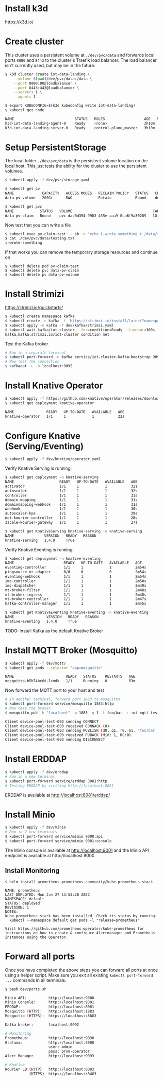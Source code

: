 # Install k3d

https://k3d.io/


# Create cluster

This cluster uses a persistent volume at `./dev/pvc/data` and forwards local ports `8080` and `8443` to the cluster's Traefik load balancer. The load balancer isn't currently used, but may be in the future.

```bash
$ k3d cluster create iot-data-landing \
    --volume $(pwd)/dev/pvc/data:/data \
    --port 8080:80@loadbalancer \
    --port 8443:443@loadbalancer \
    --servers 1 \
    --agents 1

$ export KUBECONFIG=$(k3d kubeconfig write iot-data-landing)
$ kubectl get node

NAME                            STATUS   ROLES                  AGE   VERSION
k3d-iot-data-landing-agent-0    Ready    <none>                 3h10m   v1.22.7+k3s1
k3d-iot-data-landing-server-0   Ready    control-plane,master   3h10m   v1.22.7+k3s1
```

# Setup PersistentStorage

The local folder `./dev/pvc/data` is the persistent volume location on the local host. This just tests the ability for the cluster to use the persistent volumes.

```bash
$ kubectl apply -f dev/pvc/storage.yaml

$ kubectl get pv
NAME             CAPACITY   ACCESS MODES   RECLAIM POLICY   STATUS   CLAIM                   STORAGECLASS   REASON   AGE
data-pv-volume   200Gi      RWO            Retain           Bound    default/data-pv-claim   local-path              7m12s

$ kubectl get pvc
NAME            STATUS   VOLUME                                     CAPACITY   ACCESS MODES   STORAGECLASS   AGE
data-pv-claim   Bound    pvc-dac0d354-9903-435e-aaa9-0ca6f9a30209   1Gi        RWO            local-path     9s
```

Now test that you can write a file

```bash
$ kubectl exec pv-claim-test -- sh -c "echo i-wrote-something > /data/testing.txt"
$ cat ./dev/pvc/data/testing.txt
i-wrote-something
```

If that works you can remove the temporary storage resources and continue on

```
$ kubectl delete pod pv-claim-test
$ kubectl delete pvc data-pv-claim
$ kubectl delete pv data-pv-volume
```

# Install Strimizi

https://strimzi.io/quickstarts/

```bash
$ kubectl create namespace kafka
$ kubectl create -n kafka -f 'https://strimzi.io/install/latest?namespace=kafka'
$ kubectl apply -n kafka -f dev/kafka/strimzi.yaml
$ kubectl wait kafka/iot-cluster --for=condition=Ready --timeout=300s -n kafka
kafka.kafka.strimzi.io/iot-cluster condition met
```

Test the Kafka broker

```bash
# Run in a separate terminal
$ kubectl port-forward -n kafka service/iot-cluster-kafka-bootstrap 9092
# Now test the connection
$ kafkacat -L -b localhost:9092
```

# Install Knative Operator

```bash
$ kubectl apply -f https://github.com/knative/operator/releases/download/knative-v1.4.1/operator.yaml
$ kubectl get deployment knative-operator

NAME               READY   UP-TO-DATE   AVAILABLE   AGE
knative-operator   1/1     1            1           22s
```

# Configure Knative (Serving/Eventing)

```bash
$ kubectl apply -f dev/knative/operator.yaml
```

Verify Knative Serving is running:

```bash
$ kubectl get deployment -n knative-serving
NAME                     READY   UP-TO-DATE   AVAILABLE   AGE
activator                1/1     1            1           32s
autoscaler               1/1     1            1           32s
controller               1/1     1            1           31s
domain-mapping           1/1     1            1           31s
domainmapping-webhook    1/1     1            1           31s
webhook                  1/1     1            1           30s
autoscaler-hpa           1/1     1            1           29s
net-kourier-controller   1/1     1            1           28s
3scale-kourier-gateway   1/1     1            1           27s

$ kubectl get KnativeServing knative-serving -n knative-serving
NAME              VERSION   READY   REASON
knative-serving   1.4.0     True
```

Verify Knative Eventing is running:

```bash
$ kubectl get deployment -n knative-eventing
NAME                       READY   UP-TO-DATE   AVAILABLE   AGE
eventing-controller        1/1     1            1           2m54s
pingsource-mt-adapter      0/0     0            0           2m54s
eventing-webhook           1/1     1            1           2m54s
imc-controller             1/1     1            1           2m50s
imc-dispatcher             1/1     1            1           2m49s
mt-broker-filter           1/1     1            1           2m48s
mt-broker-ingress          1/1     1            1           2m48s
mt-broker-controller       1/1     1            1           2m47s
kafka-controller-manager   1/1     1            1           2m45s

$ kubectl get KnativeEventing knative-eventing -n knative-eventing
NAME               VERSION   READY   REASON
knative-eventing   1.4.0     True
```

TODO: Install Kafka as the default Knative Broker

# Install MQTT Broker (Mosquitto)

```bash
$ kubectl apply -f dev/mqtt/
$ kubectl get pods --selector "app=mosquitto"

NAME                        READY   STATUS    RESTARTS   AGE
mosquitto-b5b74bc6d-lxmdk   1/1     Running   0          53m
```

Now forward the MQTT port to your host and test

```bash
# In another terminal, forward port 1883 to mosquitto
$ kubectl port-forward service/mosquitto 1883:http
# Now test the broker
$ mosquitto_pub -h "localhost" -p 1883 -q 1 -t foo/bar -i iot-mqtt-testing -m "Hello" -d

Client device-pmel-test-003 sending CONNECT
Client device-pmel-test-003 received CONNACK (0)
Client device-pmel-test-003 sending PUBLISH (d0, q1, r0, m1, 'foo/bar', ... (5 bytes))
Client device-pmel-test-003 received PUBACK (Mid: 1, RC:0)
Client device-pmel-test-003 sending DISCONNECT
```

# Install ERDDAP

```bash
$ kubectl apply -f dev/erddap
# Run in a new terminal
$ kubectl port-forward service/erddap 8081:http
# Testing ERDDAP by visiting http://localhost:8081
```

ERDDAP is available at [http://localhost:8081/erddap/](http://localhost:8081/erddap/)


# Install Minio

```bash
$ kubectl apply -f dev/minio
# Run in 2 new terminals
$ kubectl port-forward service/minio 9000:api
$ kubectl port-forward service/minio 9001:console
```

The Minio console is available at [http://localhost:9001](http://localhost:9001/) and the Minio API endpoint is available at http://localhost:9000.

## Install Monitoring

```shell
$ helm install prometheus prometheus-community/kube-prometheus-stack

NAME: prometheus
LAST DEPLOYED: Mon Jun 27 13:53:28 2022
NAMESPACE: default
STATUS: deployed
REVISION: 1
NOTES:
kube-prometheus-stack has been installed. Check its status by running:
  kubectl --namespace default get pods -l "release=prometheus"

Visit https://github.com/prometheus-operator/kube-prometheus for instructions on how to create & configure Alertmanager and Prometheus instances using the Operator.
```

# Forward all ports

Once you have completed the above steps you can forward all ports at once using a helper script. Make sure you exit all existing `kubectl port-forward ...` commands in all terminals.

```bash
$ bash dev/ports.sh

Minio API:          http://localhost:9000
Minio Console:      http://localhost:9001
ERDDAP:             http://localhost:8081
Mosquitto (HTTP):   http://localhost:1883
Mosquitto (HTTPS):  https://localhost:8883

Kafka broker:       localhost:9092

# Monitoring
Prometheus:         http://localhost:9090
Grafana:            http://localhost:3000
                    user: admin
                    pass: prom-operator
Alert Manager       http://localhost:9093

# Knative
Kourier LB (HTTP)   http://localhost:8083
           (HTTPS)  https://localhost:8483
```
